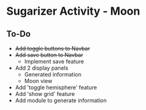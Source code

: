# Sugarizer Activity - Moon

## To-Do
* ~~Add toggle buttons to Navbar~~
* ~~Add save button to Navbar~~
    * Implement save feature
* Add 2 display panels
    * Generated information
    * Moon view
* Add 'toggle hemisphere' feature
* Add 'show grid' feature
* Add module to generate information